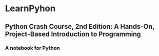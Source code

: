 # LearnPyhon
## Python Crash Course, 2nd Edition: A Hands-On, Project-Based Introduction to Programming
### A notebook for Python
